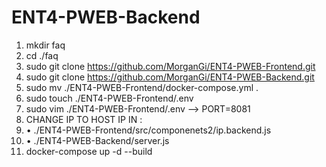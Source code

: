 # ENT4-PWEB-Backend

1. mkdir faq
1. cd ./faq
1. sudo git clone https://github.com/MorganGi/ENT4-PWEB-Frontend.git
1. sudo git clone https://github.com/MorganGi/ENT4-PWEB-Backend.git
1. sudo mv ./ENT4-PWEB-Frontend/docker-compose.yml .
1. sudo touch ./ENT4-PWEB-Frontend/.env
1. sudo vim ./ENT4-PWEB-Frontend/.env --> PORT=8081
1. CHANGE IP TO HOST IP IN :
1. • ./ENT4-PWEB-Frontend/src/componenets2/ip.backend.js
1. • ./ENT4-PWEB-Backend/server.js
1. docker-compose up -d --build
